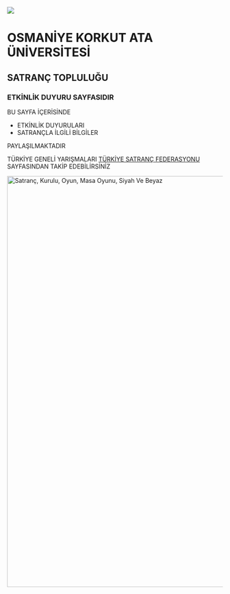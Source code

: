 ![](https://www.osmaniye.edu.tr/Resource/Images/osmaniye-korkut-ata-universitesi.png)

# OSMANİYE KORKUT ATA ÜNİVERSİTESİ
## SATRANÇ TOPLULUĞU
### ETKİNLİK DUYURU SAYFASIDIR


BU SAYFA İÇERİSİNDE
* ETKİNLİK DUYURULARI
* SATRANÇLA İLGİLİ BİLGİLER 

PAYLAŞILMAKTADIR

TÜRKİYE GENELİ YARIŞMALARI [TÜRKİYE SATRANÇ FEDERASYONU](https://www.tsf.org.tr/) SAYFASINDAN TAKİP EDEBİLİRSİNİZ

<img srcset="https://cdn.pixabay.com/photo/2017/09/08/20/29/chess-2730034_960_720.jpg 1x, https://cdn.pixabay.com/photo/2017/09/08/20/29/chess-2730034_1280.jpg 2x" src="https://cdn.pixabay.com/photo/2017/09/08/20/29/chess-2730034_960_720.jpg" alt="Satranç, Kurulu, Oyun, Masa Oyunu, Siyah Ve Beyaz" width="960" height="539.9033816425131" style="height: auto">




